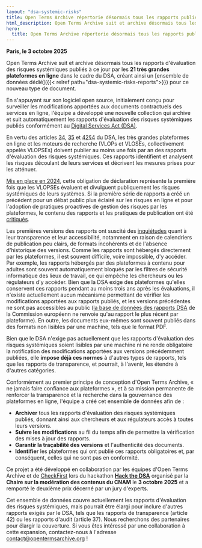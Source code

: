 ```yaml
---
layout: "dsa-systemic-risks"
title: Open Terms Archive répertorie désormais tous les rapports publiés dans le cadre du DSA sur l'évaluation des risques systémiques des très grandes plateformes en ligne.
html_description: Open Terms Archive suit et archive désormais tous les rapports d’évaluation des risques systémiques publiés à ce jour par les 21 très grandes plateformes en ligne dans le cadre du DSA, créant ainsi un ensemble de données dédié pour ce nouveau type de document.
hero:
  title: Open Terms Archive répertorie désormais tous les rapports publiés dans le cadre du DSA sur l'évaluation des risques systémiques des très grandes plateformes en ligne.
---
```


**Paris, le 3 octobre 2025**

Open Terms Archive suit et archive désormais tous les rapports d'évaluation des risques systémiques publiés à ce jour par les **21 très grandes plateformes en ligne** dans le cadre du DSA, créant ainsi un [ensemble de données dédié]({{< relref path="dsa-systemic-risks-reports">}}) pour ce nouveau type de document.

En s'appuyant sur son logiciel open source, initialement conçu pour surveiller les modifications apportées aux documents contractuels des services en ligne, l'équipe a développé une nouvelle collection qui archive et suit automatiquement les rapports d'évaluation des risques systémiques publiés conformément au [Digital Services Act (DSA)](https://www.eu-digital-services-act.com/Digital_Services_Act_Articles.html).

En vertu des articles [34](https://www.eu-digital-services-act.com/Digital_Services_Act_Article_34.html), [35](https://www.eu-digital-services-act.com/Digital_Services_Act_Article_35.html) et [42§4](https://www.eu-digital-services-act.com/Digital_Services_Act_Article_42.html) du DSA, les très grandes plateformes en ligne et les moteurs de recherche (VLOPs et VLOSEs, collectivement appelés VLOPSEs) doivent publier au moins une fois par an des rapports d'évaluation des risques systémiques. Ces rapports identifient et analysent les risques découlant de leurs services et décrivent les mesures prises pour les atténuer.

[Mis en place en 2024](https://digital-strategy.ec.europa.eu/en/news/very-large-online-platforms-and-search-engines-publish-first-risk-assessment-and-audit-reports), cette obligation de déclaration représente la première fois que les VLOPSEs évaluent et divulguent publiquement les risques systémiques de leurs systèmes. Si la première série de rapports a créé un précédent pour un débat public plus éclairé sur les risques en ligne et pour l'adoption de pratiques proactives de gestion des risques par les plateformes, le contenu des rapports et les pratiques de publication ont été [critiqués](https://kgi.georgetown.edu/research-and-commentary/systemic-risk-assessment-under-the-digital-services-act).

Les premières versions des rapports ont suscité des [inquiétudes](https://dsa-observatory.eu/2024/12/09/dsa-risk-assessment-reports-are-in-a-guide-to-the-first-rollout-and-whats-next/) quant à leur transparence et leur accessibilité, notamment en raison de calendriers de publication peu clairs, de formats incohérents et de l'absence d'historique des versions. Comme les rapports sont hébergés directement par les plateformes, il est souvent difficile, voire impossible, d'y accéder. Par exemple, les rapports hébergés par des plateformes à contenu pour adultes sont souvent automatiquement bloqués par les filtres de sécurité informatique des lieux de travail, ce qui empêche les chercheurs ou les régulateurs d'y accéder. Bien que la DSA exige des plateformes qu'elles conservent ces rapports pendant au moins trois ans après les évaluations, il n'existe actuellement aucun mécanisme permettant de vérifier les modifications apportées aux rapports publiés, et les versions précédentes ne sont pas accessibles au public ([la base de données des rapports DSA](https://digital-strategy.ec.europa.eu/en/policies/dsa-brings-transparency) de la Commission européenn  ne renvoie qu'au rapport le plus récent par plateforme). En outre, les documents eux-mêmes sont souvent publiés dans des formats non lisibles par une machine, tels que le format PDF.

Bien que le DSA n'exige pas actuellement que les rapports d'évaluation des risques systémiques soient lisibles par une machine ni ne rende obligatoire la notification des modifications apportées aux versions précédemment publiées, elle **impose déjà ces normes** à d'autres types de rapports, tels que les rapports de transparence, et pourrait, à l'avenir, les étendre à d'autres catégories.

Conformément au premier principe de conception d'Open Terms Archive, « ne jamais faire confiance aux plateformes », et à sa mission permanente de renforcer la transparence et la recherche dans la gouvernance des plateformes en ligne, l'équipe a créé cet ensemble de données afin de :

- **Archiver** tous les rapports d'évaluation des risques systémiques publiés, donnant ainsi aux chercheurs et aux régulateurs accès à toutes leurs versions.
- **Suivre les modifications** au fil du temps afin de permettre la vérification des mises à jour des rapports.
- **Garantir la traçabilité des versions** et l'authenticité des documents.
- **Identifier** les plateformes qui ont publié ces rapports obligatoires et, par conséquent, celles qui ne sont pas en conformité.

Ce projet a été développé en collaboration par les équipes d'Open Terms Archive et de [CheckFirst](https://checkfirst.network) lors du hackathon [**Hack the DSA**](https://regulation-tech.cnam.fr/hack-the-dsa/) organisé par la **Chaire sur la modération des contenus du CNAM** le **3 octobre 2025** et a remporté le deuxième prix décerné par un jury d'experts.

Cet ensemble de données couvre actuellement les rapports d'évaluation des risques systémiques, mais pourrait être élargi pour inclure d'autres rapports exigés par le DSA, tels que les rapports de transparence (article 42) ou les rapports d'audit (article 37). Nous recherchons des partenaires pour élargir la couverture. Si vous êtes intéressé par une collaboration à cette expansion, contactez-nous à l'adresse <contact@opentermsarchive.org> !
